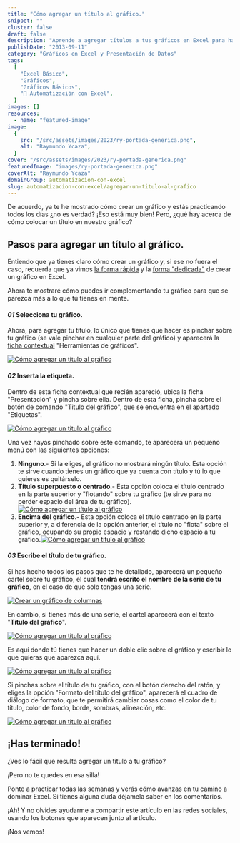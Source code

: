 ```yaml
---
title: "Cómo agregar un título al gráfico."
snippet: ""
cluster: false
draft: false
description: "Aprende a agregar títulos a tus gráficos en Excel para hacer tus presentaciones más informativas y profesionales."
publishDate: "2013-09-11"
category: "Gráficos en Excel y Presentación de Datos"
tags:
  [
    "Excel Básico",
    "Gráficos",
    "Gráficos Básicos",
    "🤖 Automatización con Excel",
  ]
images: []
resources:
  - name: "featured-image"
image:
  {
    src: "/src/assets/images/2023/ry-portada-generica.png",
    alt: "Raymundo Ycaza",
  }
cover: "/src/assets/images/2023/ry-portada-generica.png"
featuredImage: "images/ry-portada-generica.png"
coverAlt: "Raymundo Ycaza"
domainGroup: automatizacion-con-excel
slug: automatizacion-con-excel/agregar-un-titulo-al-grafico
---
```


De acuerdo, ya te he mostrado cómo crear un gráfico y estás practicando todos los días ¿no es verdad? ¡Eso está muy bien! Pero, ¿qué hay acerca de cómo colocar un título en nuestro gráfico?

## Pasos para agregar un título al gráfico.

Entiendo que ya tienes claro cómo crear un gráfico y, si ese no fuera el caso, recuerda que ya vimos [la forma rápida](http://raymundoycaza.com/como-crear-un-grafico-en-excel/ "Cómo crear un Gráfico en Excel") y la [forma "dedicada"](http://raymundoycaza.com/crear-un-grafico-de-columnas-en-excel/ "Crear un gráfico de Columnas en Excel") de crear un gráfico en Excel.

Ahora te mostraré cómo puedes ir complementando tu gráfico para que se parezca más a lo que tú tienes en mente.

#### _01_ Selecciona tu gráfico.

Ahora, para agregar tu título, lo único que tienes que hacer es pinchar sobre tu gráfico (se vale pinchar en cualquier parte del gráfico) y aparecerá la [ficha contextual](http://raymundoycaza.com/que-son-las-fichas-contextuales-en-excel/ "¿Qué son las Fichas Contextuales en Excel?") "Herramientas de gráficos".

[![Cómo agregar un título al gráfico](/src/assets/images/2023/20130911-agregar-un-titulo-al-grafico-000114.png)](http://raymundoycaza.com/wp-content/uploads/20130911-agregar-un-titulo-al-grafico-000114.png)

#### _02_ Inserta la etiqueta.

Dentro de esta ficha contextual que recién apareció, ubica la ficha "Presentación" y pincha sobre ella. Dentro de esta ficha, pincha sobre el botón de comando "Titulo del gráfico", que se encuentra en el apartado "Etiquetas".

[![Cómo agregar un título al gráfico](/src/assets/images/2023/20130911-agregar-un-titulo-al-grafico-000117.png)](http://raymundoycaza.com/wp-content/uploads/20130911-agregar-un-titulo-al-grafico-000117.png)

Una vez hayas pinchado sobre este comando, te aparecerá un pequeño menú con las siguientes opciones:

1. **Ninguno**.- Si la eliges, el gráfico no mostrará ningún título. Esta opción te sirve cuando tienes un gráfico que ya cuenta con título y tú lo que quieres es quitárselo.
2. **Título superpuesto o centrado**.- Esta opción coloca el título centrado en la parte superior y "flotando" sobre tu gráfico (te sirve para no perder espacio del área de tu gráfico).[![Cómo agregar un título al gráfico](/src/assets/images/2023/20130911-agregar-un-titulo-al-grafico-000118.png)](http://raymundoycaza.com/wp-content/uploads/20130911-agregar-un-titulo-al-grafico-000118.png)
3. **Encima del gráfico**.- Esta opción coloca el título centrado en la parte superior y, a diferencia de la opción anterior, el título no "flota" sobre el gráfico, ocupando su propio espacio y restando dicho espacio a tu gráfico.[![Cómo agregar un título al gráfico](/src/assets/images/2023/20130911-agregar-un-titulo-al-grafico-000119.png)](http://raymundoycaza.com/wp-content/uploads/20130911-agregar-un-titulo-al-grafico-000119.png)

#### _03_ Escribe el título de tu gráfico.

Si has hecho todos los pasos que te he detallado, aparecerá un pequeño cartel sobre tu gráfico, el cual **tendrá escrito el nombre de la serie de tu gráfico**, en el caso de que solo tengas una serie.

[![Crear un gráfico de columnas](/src/assets/images/2023/20130908-crear-un-grafico-de-columnas-000109.png)](http://raymundoycaza.com/wp-content/uploads/20130908-crear-un-grafico-de-columnas-000109.png)

En cambio, si tienes más de una serie, el cartel aparecerá con el texto "**Título del gráfico**".

[![Cómo agregar un título al gráfico](/src/assets/images/2023/20130911-agregar-un-titulo-al-grafico-000120.png)](http://raymundoycaza.com/wp-content/uploads/20130911-agregar-un-titulo-al-grafico-000120.png)

Es aquí donde tú tienes que hacer un doble clic sobre el gráfico y escribir lo que quieras que aparezca aquí.

[![Cómo agregar un título al gráfico](/src/assets/images/2023/20130911-agregar-un-titulo-al-grafico-000121.png)](http://raymundoycaza.com/wp-content/uploads/20130911-agregar-un-titulo-al-grafico-000121.png)

Si pinchas sobre el título de tu gráfico, con el botón derecho del ratón, y eliges la opción "Formato del título del gráfico", aparecerá el cuadro de diálogo de formato, que te permitirá cambiar cosas como el color de tu título, color de fondo, borde, sombras, alineación, etc.

[![Cómo agregar un título al gráfico](/src/assets/images/2023/20130911-agregar-un-titulo-al-grafico-000122.png)](http://raymundoycaza.com/wp-content/uploads/20130911-agregar-un-titulo-al-grafico-000122.png)

## ¡Has terminado!

¿Ves lo fácil que resulta agregar un título a tu gráfico?

¡Pero no te quedes en esa silla!

Ponte a practicar todas las semanas y verás cómo avanzas en tu camino a dominar Excel. Si tienes alguna duda déjamela saber en los comentarios.

¡Ah! Y no olvides ayudarme a compartir este artículo en las redes sociales, usando los botones que aparecen junto al artículo.

¡Nos vemos!
